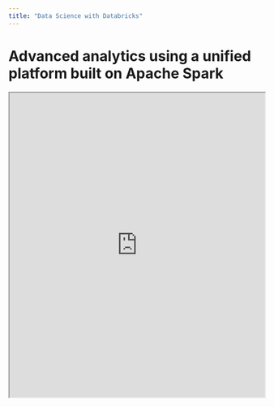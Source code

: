 ```yaml
---
title: "Data Science with Databricks"
---
```


# Advanced analytics using a unified platform built on Apache Spark

<iframe src="https://github.com/vineet-kumar-tennessee/vineet.github.io/blob/master/images/c0.pdf" width="100%" height="600px"></iframe>
